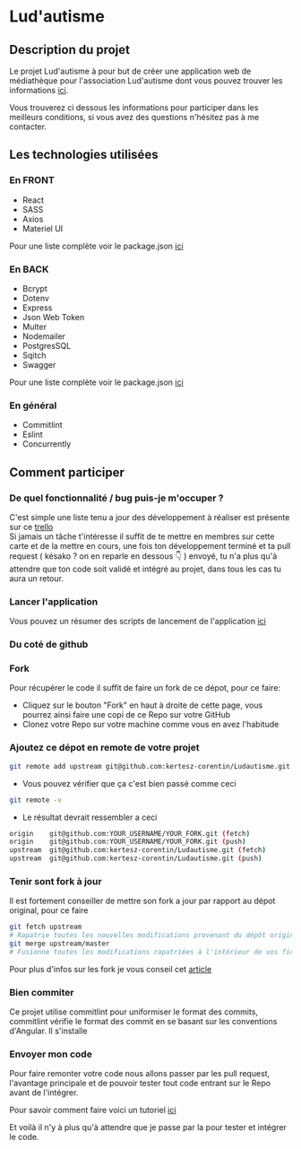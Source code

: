 # Lud'autisme

## Description du projet

Le projet Lud'autisme à pour but de créer une application web de médiathèque pour l'association Lud'autisme dont vous pouvez trouver les informations [ici](https://www.facebook.com/Ludautisme-344242315626617).

Vous trouverez ci dessous les informations pour participer dans les meilleurs conditions, si vous avez des questions n'hésitez pas à me contacter.

## Les technologies utilisées
### En FRONT
- React
- SASS
- Axios
- Materiel UI 

Pour une liste complète voir le package.json [ici](./FRONT/package.json)

### En BACK
- Bcrypt
- Dotenv
- Express
- Json Web Token
- Multer
- Nodemailer
- PostgresSQL
- Sqitch 
- Swagger

Pour une liste complète voir le package.json [ici](./BACK/package.json)

### En général
- Commitlint
- Eslint
- Concurrently

## Comment participer
### De quel fonctionnalité / bug puis-je m'occuper ? 
C'est simple une liste tenu a jour des développement à réaliser est présente sur ce [trello](https://trello.com/b/2F8MFuGv/ludautisme)<br>
Si jamais un tâche t'intéresse il suffit de te mettre en membres sur cette carte et de la mettre en cours, une fois ton développement terminé et ta pull request ( késako ? on en reparle en dessous :point_down: ) envoyé, tu n'a plus qu'à attendre que ton code soit validé et intégré au projet, dans tous les cas tu aura un retour. <br>

### Lancer l'application
Vous pouvez un résumer des scripts de lancement de l'application [ici](./Launch.md)

### Du coté de github
### Fork

Pour récupérer le code il suffit de faire un fork de ce dépot, pour ce faire:

- Cliquez sur le bouton "Fork" en haut à droite de cette page, vous pourrez ainsi faire une copi de ce Repo sur votre GitHub
- Clonez votre Repo sur votre machine comme vous en avez l'habitude

### Ajoutez ce dépot en remote de votre projet 

```` bash 
git remote add upstream git@github.com:kertesz-corentin/Ludautisme.git
````
- Vous pouvez vérifier que ça c'est bien passé comme ceci 
````bash
git remote -v
````
- Le résultat devrait ressembler a ceci 
````bash
origin    git@github.com:YOUR_USERNAME/YOUR_FORK.git (fetch)
origin    git@github.com:YOUR_USERNAME/YOUR_FORK.git (push)
upstream  git@github.com:kertesz-corentin/Ludautisme.git (fetch)
upstream  git@github.com:kertesz-corentin/Ludautisme.git (push)
````
### Tenir sont fork à jour 
Il est fortement conseiller de mettre son fork a jour par rapport au dépot original, pour ce faire 
````bash
git fetch upstream
# Rapatrie toutes les nouvelles modifications provenant du dépôt original
git merge upstream/master
# Fusionne toutes les modifications rapatriées à l'intérieur de vos fichiers de travail
````

Pour plus d'infos sur les fork je vous conseil cet [article](https://www.christopheducamp.com/2013/12/16/forker-un-repo-github/)

### Bien commiter 
Ce projet utilise commitlint pour uniformiser le format des commits, commitlint vérifie le format des commit en se basant sur les conventions d'Angular.
Il s'installe 
### Envoyer mon code 
Pour faire remonter votre code nous allons passer par les pull request, l'avantage principale et de pouvoir tester tout code entrant sur le Repo avant de l'intégrer.

Pour savoir comment faire voici un tutoriel [ici](https://yangsu.github.io/pull-request-tutorial/)

Et voilà il n'y à plus qu'à attendre que je passe par la pour tester et intégrer le code.

